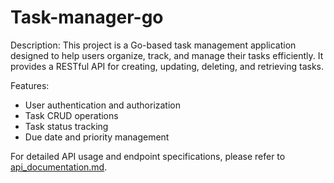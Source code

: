 # Task-manager-go

Description:
This project is a Go-based task management application designed to help users organize, track, and manage their tasks efficiently. It provides a RESTful API for creating, updating, deleting, and retrieving tasks.

Features:
- User authentication and authorization
- Task CRUD operations
- Task status tracking
- Due date and priority management

For detailed API usage and endpoint specifications, please refer to [api_documentation.md](./docs/api_documentation.md).